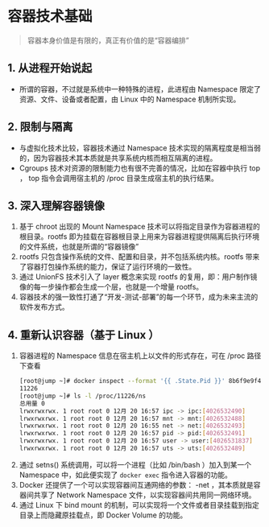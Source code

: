 # 容器技术基础
> 容器本身价值是有限的，真正有价值的是“容器编排”
## 1. 从进程开始说起
- 所谓的容器，不过就是系统中一种特殊的进程，此进程由 Namespace 限定了资源、文件、设备或者配置，由 Linux 中的 Namespace 机制所实现。
## 2. 限制与隔离
- 与虚拟化技术比较，容器技术通过 Namespace 技术实现的隔离程度是相当弱的，因为容器技术其本质就是共享系统内核而相互隔离的进程。
- Cgroups 技术对资源的限制能力也有很不完善的情况，比如在容器中执行 top ， top 指令会调用宿主机的 /proc 目录生成宿主机的执行结果。
## 3. 深入理解容器镜像
1. 基于 chroot 出现的 Mount Namespace 技术可以将指定目录作为容器进程的根目录。rootfs 即为挂载在容器根目录上用来为容器进程提供隔离后执行环境的文件系统，也就是所谓的“容器镜像” 
2. rootfs 只包含操作系统的文件、配置和目录，并不包括系统内核。rootfs 带来了容器打包操作系统的能力，保证了运行环境的一致性。
3. 通过 UnionFS 技术引入了 layer 概念来实现 rootfs 的复用，即：用户制作镜像的每一步操作都会生成一个层，也就是一个增量 rootfs。
4. 容器技术的强一致性打通了“开发-测试-部署”的每一个环节，成为未来主流的软件发布方式。
## 4. 重新认识容器（基于 Linux ）
1. 容器进程的 Namespace 信息在宿主机上以文件的形式存在，可在 /proc 路径下查看
    ```bash
    [root@jump ~]# docker inspect --format '{{ .State.Pid }}' 8b6f9e9f4e0b
    11226
    [root@jump ~]# ls -l /proc/11226/ns
    总用量 0
    lrwxrwxrwx. 1 root root 0 12月 20 16:57 ipc -> ipc:[4026532490]
    lrwxrwxrwx. 1 root root 0 12月 20 16:57 mnt -> mnt:[4026532488]
    lrwxrwxrwx. 1 root root 0 12月 20 16:55 net -> net:[4026532493]
    lrwxrwxrwx. 1 root root 0 12月 20 16:57 pid -> pid:[4026532491]
    lrwxrwxrwx. 1 root root 0 12月 20 16:57 user -> user:[4026531837]
    lrwxrwxrwx. 1 root root 0 12月 20 16:57 uts -> uts:[4026532489]
    ```
2. 通过 setns() 系统调用，可以将一个进程（比如 /bin/bash ）加入到某一个 Namespace 中，如此便实现了 `docker exec` 指令进入容器的功能。
3. Docker 还提供了一个可以实现容器间互通网络的参数： -net ，其本质就是容器间共享了 Network Namespace 文件，以实现容器间共用同一网络环境。
4. 通过 Linux 下 bind mount 的机制，可以实现将一个文件或者目录挂载到指定目录上而隐藏原挂载点，即 Docker Volume 的功能。